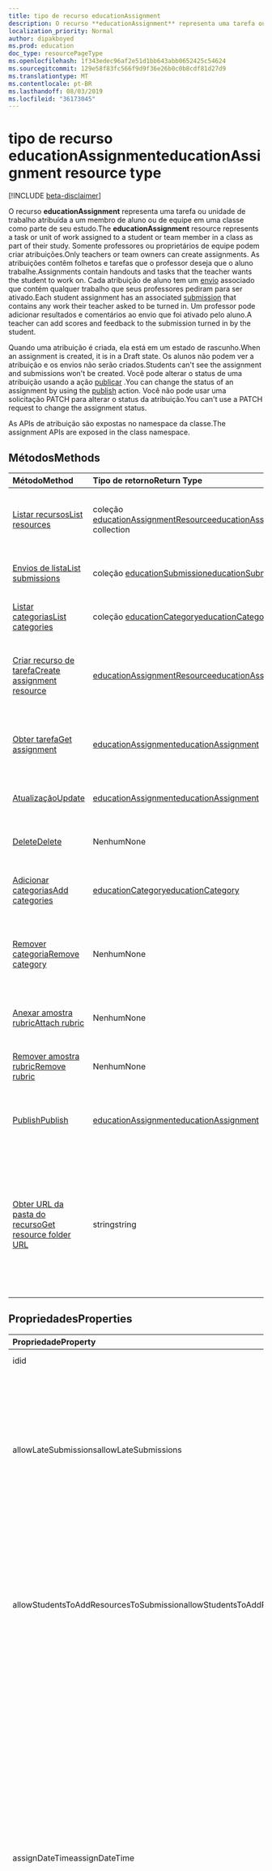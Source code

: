 ```yaml
---
title: tipo de recurso educationAssignment
description: O recurso **educationAssignment** representa uma tarefa ou unidade de trabalho atribuída a um membro de aluno ou de equipe em uma classe como parte de seu estudo. Somente professores ou proprietários de equipe podem criar atribuições. As atribuições contêm folhetos e tarefas que o professor deseja que o aluno trabalhe. Cada atribuição de aluno tem um envio associado que contém qualquer trabalho que seus professores pediram para ser ativado. Um professor pode adicionar resultados e comentários ao envio que foi ativado pelo aluno.
localization_priority: Normal
author: dipakboyed
ms.prod: education
doc_type: resourcePageType
ms.openlocfilehash: 1f343edec96af2e51d1bb643abb0652425c54624
ms.sourcegitcommit: 129e58f83fc566f9d9f36e26b0c0b8cdf81d27d9
ms.translationtype: MT
ms.contentlocale: pt-BR
ms.lasthandoff: 08/03/2019
ms.locfileid: "36173045"
---
```

# <a name="educationassignment-resource-type"></a><span data-ttu-id="35dae-107">tipo de recurso educationAssignment</span><span class="sxs-lookup"><span data-stu-id="35dae-107">educationAssignment resource type</span></span>

[!INCLUDE [beta-disclaimer](../../includes/beta-disclaimer.md)]

<span data-ttu-id="35dae-108">O recurso **educationAssignment** representa uma tarefa ou unidade de trabalho atribuída a um membro de aluno ou de equipe em uma classe como parte de seu estudo.</span><span class="sxs-lookup"><span data-stu-id="35dae-108">The **educationAssignment** resource represents a task or unit of work assigned to a student or team member in a class as part of their study.</span></span> <span data-ttu-id="35dae-109">Somente professores ou proprietários de equipe podem criar atribuições.</span><span class="sxs-lookup"><span data-stu-id="35dae-109">Only teachers or team owners can create assignments.</span></span> <span data-ttu-id="35dae-110">As atribuições contêm folhetos e tarefas que o professor deseja que o aluno trabalhe.</span><span class="sxs-lookup"><span data-stu-id="35dae-110">Assignments contain handouts and tasks that the teacher wants the student to work on.</span></span> <span data-ttu-id="35dae-111">Cada atribuição de aluno tem um [envio](educationsubmissionresource.md) associado que contém qualquer trabalho que seus professores pediram para ser ativado.</span><span class="sxs-lookup"><span data-stu-id="35dae-111">Each student assignment has an associated [submission](educationsubmissionresource.md) that contains any work their teacher asked to be turned in.</span></span> <span data-ttu-id="35dae-112">Um professor pode adicionar resultados e comentários ao envio que foi ativado pelo aluno.</span><span class="sxs-lookup"><span data-stu-id="35dae-112">A teacher can add scores and feedback to the submission turned in by the student.</span></span>

<span data-ttu-id="35dae-113">Quando uma atribuição é criada, ela está em um estado de rascunho.</span><span class="sxs-lookup"><span data-stu-id="35dae-113">When an assignment is created, it is in a Draft state.</span></span> <span data-ttu-id="35dae-114">Os alunos não podem ver a atribuição e os envios não serão criados.</span><span class="sxs-lookup"><span data-stu-id="35dae-114">Students can't see the assignment and submissions won't be created.</span></span> <span data-ttu-id="35dae-115">Você pode alterar o status de uma atribuição usando a ação [publicar](../api/educationassignment-publish.md) .</span><span class="sxs-lookup"><span data-stu-id="35dae-115">You can change the status of an assignment by using the [publish](../api/educationassignment-publish.md) action.</span></span> <span data-ttu-id="35dae-116">Você não pode usar uma solicitação PATCH para alterar o status da atribuição.</span><span class="sxs-lookup"><span data-stu-id="35dae-116">You can't use a PATCH request to change the assignment status.</span></span>

<span data-ttu-id="35dae-117">As APIs de atribuição são expostas no namespace da classe.</span><span class="sxs-lookup"><span data-stu-id="35dae-117">The assignment APIs are exposed in the class namespace.</span></span>

## <a name="methods"></a><span data-ttu-id="35dae-118">Métodos</span><span class="sxs-lookup"><span data-stu-id="35dae-118">Methods</span></span>

| <span data-ttu-id="35dae-119">Método</span><span class="sxs-lookup"><span data-stu-id="35dae-119">Method</span></span>           | <span data-ttu-id="35dae-120">Tipo de retorno</span><span class="sxs-lookup"><span data-stu-id="35dae-120">Return Type</span></span>    |<span data-ttu-id="35dae-121">Descrição</span><span class="sxs-lookup"><span data-stu-id="35dae-121">Description</span></span>|
|:---------------|:--------|:----------|
|[<span data-ttu-id="35dae-122">Listar recursos</span><span class="sxs-lookup"><span data-stu-id="35dae-122">List resources</span></span>](../api/educationassignment-list-resources.md) |<span data-ttu-id="35dae-123">coleção [educationAssignmentResource](educationassignmentresource.md)</span><span class="sxs-lookup"><span data-stu-id="35dae-123">[educationAssignmentResource](educationassignmentresource.md) collection</span></span>| <span data-ttu-id="35dae-124">Obtenha uma coleção de objetos **educationAssignmentResource** .</span><span class="sxs-lookup"><span data-stu-id="35dae-124">Get an **educationAssignmentResource** object collection.</span></span>|
|[<span data-ttu-id="35dae-125">Envios de lista</span><span class="sxs-lookup"><span data-stu-id="35dae-125">List submissions</span></span>](../api/educationassignment-list-submissions.md) |<span data-ttu-id="35dae-126">coleção [educationSubmission](educationsubmission.md)</span><span class="sxs-lookup"><span data-stu-id="35dae-126">[educationSubmission](educationsubmission.md) collection</span></span>| <span data-ttu-id="35dae-127">Obtenha uma coleção de objetos **educationSubmission** .</span><span class="sxs-lookup"><span data-stu-id="35dae-127">Get an **educationSubmission** object collection.</span></span>|
|[<span data-ttu-id="35dae-128">Listar categorias</span><span class="sxs-lookup"><span data-stu-id="35dae-128">List categories</span></span>](../api/educationassignment-list-categories.md) |<span data-ttu-id="35dae-129">coleção [educationCategory](educationcategory.md)</span><span class="sxs-lookup"><span data-stu-id="35dae-129">[educationCategory](educationcategory.md) collection</span></span>| <span data-ttu-id="35dae-130">Obtenha uma coleção de objetos **educationCategory** .</span><span class="sxs-lookup"><span data-stu-id="35dae-130">Get an **educationCategory** object collection.</span></span>|
|[<span data-ttu-id="35dae-131">Criar recurso de tarefa</span><span class="sxs-lookup"><span data-stu-id="35dae-131">Create assignment resource</span></span>](../api/educationassignment-post-resources.md) |[<span data-ttu-id="35dae-132">educationAssignmentResource</span><span class="sxs-lookup"><span data-stu-id="35dae-132">educationAssignmentResource</span></span>](educationassignmentresource.md)| <span data-ttu-id="35dae-133">Crie um novo **educationAssignmentResource** postando na coleção Resources.</span><span class="sxs-lookup"><span data-stu-id="35dae-133">Create a new **educationAssignmentResource** by posting to the resources collection.</span></span>|
|[<span data-ttu-id="35dae-134">Obter tarefa</span><span class="sxs-lookup"><span data-stu-id="35dae-134">Get assignment</span></span>](../api/educationassignment-get.md) | [<span data-ttu-id="35dae-135">educationAssignment</span><span class="sxs-lookup"><span data-stu-id="35dae-135">educationAssignment</span></span>](educationassignment.md) |<span data-ttu-id="35dae-136">Ler propriedades e relações de um objeto **educationAssignment** .</span><span class="sxs-lookup"><span data-stu-id="35dae-136">Read properties and relationships of an **educationAssignment** object.</span></span>|
|[<span data-ttu-id="35dae-137">Atualização</span><span class="sxs-lookup"><span data-stu-id="35dae-137">Update</span></span>](../api/educationassignment-update.md) | [<span data-ttu-id="35dae-138">educationAssignment</span><span class="sxs-lookup"><span data-stu-id="35dae-138">educationAssignment</span></span>](educationassignment.md) |<span data-ttu-id="35dae-139">Atualize um objeto **educationAssignment** .</span><span class="sxs-lookup"><span data-stu-id="35dae-139">Update an **educationAssignment** object.</span></span> |
|[<span data-ttu-id="35dae-140">Delete</span><span class="sxs-lookup"><span data-stu-id="35dae-140">Delete</span></span>](../api/educationassignment-delete.md) | <span data-ttu-id="35dae-141">Nenhum</span><span class="sxs-lookup"><span data-stu-id="35dae-141">None</span></span> |<span data-ttu-id="35dae-142">Excluir um objeto **educationAssignment** .</span><span class="sxs-lookup"><span data-stu-id="35dae-142">Delete an **educationAssignment** object.</span></span> |
|[<span data-ttu-id="35dae-143">Adicionar categorias</span><span class="sxs-lookup"><span data-stu-id="35dae-143">Add categories</span></span>](../api/educationassignment-add-categories.md) |[<span data-ttu-id="35dae-144">educationCategory</span><span class="sxs-lookup"><span data-stu-id="35dae-144">educationCategory</span></span>](educationcategory.md) | <span data-ttu-id="35dae-145">Atribua um **educationCategory** pertencente à classe a essa atribuição.</span><span class="sxs-lookup"><span data-stu-id="35dae-145">Assign an **educationCategory** belonging to the class to this assignment.</span></span>|
|[<span data-ttu-id="35dae-146">Remover categoria</span><span class="sxs-lookup"><span data-stu-id="35dae-146">Remove category</span></span>](../api/educationassignment-remove-category.md) |<span data-ttu-id="35dae-147">Nenhum</span><span class="sxs-lookup"><span data-stu-id="35dae-147">None</span></span>| <span data-ttu-id="35dae-148">Remover um **educationCategory** pertencente à classe dessa atribuição.</span><span class="sxs-lookup"><span data-stu-id="35dae-148">Remove an **educationCategory** belonging to the class from this assignment.</span></span>|
|[<span data-ttu-id="35dae-149">Anexar amostra rubric</span><span class="sxs-lookup"><span data-stu-id="35dae-149">Attach rubric</span></span>](../api/educationassignment-put-rubric.md)|<span data-ttu-id="35dae-150">Nenhum</span><span class="sxs-lookup"><span data-stu-id="35dae-150">None</span></span>|<span data-ttu-id="35dae-151">Anexar um **educationRubric** existente a esta atribuição.</span><span class="sxs-lookup"><span data-stu-id="35dae-151">Attach an existing **educationRubric** to this assignment.</span></span>|
|[<span data-ttu-id="35dae-152">Remover amostra rubric</span><span class="sxs-lookup"><span data-stu-id="35dae-152">Remove rubric</span></span>](../api/educationassignment-delete-rubric.md)|<span data-ttu-id="35dae-153">Nenhum</span><span class="sxs-lookup"><span data-stu-id="35dae-153">None</span></span>|<span data-ttu-id="35dae-154">Desanexe o **educationRubric** da atribuição.</span><span class="sxs-lookup"><span data-stu-id="35dae-154">Detach the **educationRubric** from this assignment.</span></span>|
|[<span data-ttu-id="35dae-155">Publish</span><span class="sxs-lookup"><span data-stu-id="35dae-155">Publish</span></span>](../api/educationassignment-publish.md)|[<span data-ttu-id="35dae-156">educationAssignment</span><span class="sxs-lookup"><span data-stu-id="35dae-156">educationAssignment</span></span>](educationassignment.md)|<span data-ttu-id="35dae-157">Alterar o estado de um objeto **educationAssignment** de rascunho para publicado.</span><span class="sxs-lookup"><span data-stu-id="35dae-157">Change the state of an **educationAssignment** object from draft to published.</span></span>|
|[<span data-ttu-id="35dae-158">Obter URL da pasta do recurso</span><span class="sxs-lookup"><span data-stu-id="35dae-158">Get resource folder URL</span></span>](../api/educationassignment-getresourcesfolderurl.md)| <span data-ttu-id="35dae-159">string</span><span class="sxs-lookup"><span data-stu-id="35dae-159">string</span></span>| <span data-ttu-id="35dae-160">A pasta do OneDrive em que os recursos baseados em arquivo devem ser colocados para fazer parte de um recurso de atribuição.</span><span class="sxs-lookup"><span data-stu-id="35dae-160">The OneDrive folder into which file-based resources should be placed to be part of an assignment resource.</span></span> <span data-ttu-id="35dae-161">Os arquivos devem estar localizados nessa pasta para serem adicionados como um recurso.</span><span class="sxs-lookup"><span data-stu-id="35dae-161">Files must be located in this folder to be added as a resource.</span></span>|

## <a name="properties"></a><span data-ttu-id="35dae-162">Propriedades</span><span class="sxs-lookup"><span data-stu-id="35dae-162">Properties</span></span>
| <span data-ttu-id="35dae-163">Propriedade</span><span class="sxs-lookup"><span data-stu-id="35dae-163">Property</span></span>     | <span data-ttu-id="35dae-164">Tipo</span><span class="sxs-lookup"><span data-stu-id="35dae-164">Type</span></span>   |<span data-ttu-id="35dae-165">Descrição</span><span class="sxs-lookup"><span data-stu-id="35dae-165">Description</span></span>|
|:---------------|:--------|:----------|
|<span data-ttu-id="35dae-166">id</span><span class="sxs-lookup"><span data-stu-id="35dae-166">id</span></span>|<span data-ttu-id="35dae-167">String</span><span class="sxs-lookup"><span data-stu-id="35dae-167">String</span></span>| <span data-ttu-id="35dae-168">Somente leitura.</span><span class="sxs-lookup"><span data-stu-id="35dae-168">Read-only.</span></span>|
|<span data-ttu-id="35dae-169">allowLateSubmissions</span><span class="sxs-lookup"><span data-stu-id="35dae-169">allowLateSubmissions</span></span>|<span data-ttu-id="35dae-170">Booliano</span><span class="sxs-lookup"><span data-stu-id="35dae-170">Boolean</span></span>| <span data-ttu-id="35dae-171">Identifica se os alunos podem enviar após a data de conclusão.</span><span class="sxs-lookup"><span data-stu-id="35dae-171">Identifies whether students can submit after the due date.</span></span> <span data-ttu-id="35dae-172">Se essa propriedade não for especificada durante a criação, o padrão será true.</span><span class="sxs-lookup"><span data-stu-id="35dae-172">If this property is not specified during create, it defaults to true.</span></span> |
|<span data-ttu-id="35dae-173">allowStudentsToAddResourcesToSubmission</span><span class="sxs-lookup"><span data-stu-id="35dae-173">allowStudentsToAddResourcesToSubmission</span></span>|<span data-ttu-id="35dae-174">Booliano</span><span class="sxs-lookup"><span data-stu-id="35dae-174">Boolean</span></span>| <span data-ttu-id="35dae-175">Identifica se os alunos podem adicionar seus próprios recursos a um envio ou se eles só podem modificar recursos adicionados pelo professor.</span><span class="sxs-lookup"><span data-stu-id="35dae-175">Identifies whether students can add their own resources to a submission or if they can only modify resources added by the teacher.</span></span> |
|<span data-ttu-id="35dae-176">assignDateTime</span><span class="sxs-lookup"><span data-stu-id="35dae-176">assignDateTime</span></span>|<span data-ttu-id="35dae-177">DateTimeOffset</span><span class="sxs-lookup"><span data-stu-id="35dae-177">DateTimeOffset</span></span>|<span data-ttu-id="35dae-178">A data em que a atribuição deve se tornar ativa.</span><span class="sxs-lookup"><span data-stu-id="35dae-178">The date when the assignment should become active.</span></span>  <span data-ttu-id="35dae-179">Se no futuro, a atribuição não será mostrada ao aluno até esta data.</span><span class="sxs-lookup"><span data-stu-id="35dae-179">If in the future, the assignment is not shown to the student until this date.</span></span>  <span data-ttu-id="35dae-180">O tipo **timestamp** representa informações de data e hora usando o formato ISO 8601 e está sempre no horário UTC.</span><span class="sxs-lookup"><span data-stu-id="35dae-180">The **Timestamp** type represents date and time information using ISO 8601 format and is always in UTC time.</span></span> <span data-ttu-id="35dae-181">Por exemplo, meia-noite em UTC no dia 1º de janeiro de 2014 teria esta aparência: `'2014-01-01T00:00:00Z'`</span><span class="sxs-lookup"><span data-stu-id="35dae-181">For example, midnight UTC on Jan 1, 2014 would look like this: `'2014-01-01T00:00:00Z'`</span></span>|
|<span data-ttu-id="35dae-182">atribuir</span><span class="sxs-lookup"><span data-stu-id="35dae-182">assignTo</span></span>|[<span data-ttu-id="35dae-183">educationAssignmentRecipient</span><span class="sxs-lookup"><span data-stu-id="35dae-183">educationAssignmentRecipient</span></span>](educationassignmentrecipient.md)| <span data-ttu-id="35dae-184">Quais usuários ou classes inteira devem receber um objeto de envio depois que a atribuição for publicada.</span><span class="sxs-lookup"><span data-stu-id="35dae-184">Which users, or whole class should receive a submission object once the assignment is published.</span></span> |
|<span data-ttu-id="35dae-185">assignedDateTime</span><span class="sxs-lookup"><span data-stu-id="35dae-185">assignedDateTime</span></span>|<span data-ttu-id="35dae-186">DateTimeOffset</span><span class="sxs-lookup"><span data-stu-id="35dae-186">DateTimeOffset</span></span>|<span data-ttu-id="35dae-187">O momento em que a atribuição foi publicada para estudantes e a atribuição aparece na linha do tempo dos alunos.</span><span class="sxs-lookup"><span data-stu-id="35dae-187">The moment that the assignment was published to students and the assignment shows up on the students timeline.</span></span>  <span data-ttu-id="35dae-188">O tipo Timestamp representa informações de data e hora usando o formato ISO 8601 e está sempre no horário UTC.</span><span class="sxs-lookup"><span data-stu-id="35dae-188">The Timestamp type represents date and time information using ISO 8601 format and is always in UTC time.</span></span> <span data-ttu-id="35dae-189">Por exemplo, meia-noite em UTC no dia 1º de janeiro de 2014 teria esta aparência: `'2014-01-01T00:00:00Z'`</span><span class="sxs-lookup"><span data-stu-id="35dae-189">For example, midnight UTC on Jan 1, 2014 would look like this: `'2014-01-01T00:00:00Z'`</span></span>|
|<span data-ttu-id="35dae-190">classId</span><span class="sxs-lookup"><span data-stu-id="35dae-190">classId</span></span>|<span data-ttu-id="35dae-191">String</span><span class="sxs-lookup"><span data-stu-id="35dae-191">String</span></span>| <span data-ttu-id="35dae-192">Classe à qual essa atribuição pertence.</span><span class="sxs-lookup"><span data-stu-id="35dae-192">Class which this assignment belongs.</span></span> |
|<span data-ttu-id="35dae-193">createdBy</span><span class="sxs-lookup"><span data-stu-id="35dae-193">createdBy</span></span>|[<span data-ttu-id="35dae-194">identitySet</span><span class="sxs-lookup"><span data-stu-id="35dae-194">identitySet</span></span>](identityset.md)| <span data-ttu-id="35dae-195">Quem criou a atribuição.</span><span class="sxs-lookup"><span data-stu-id="35dae-195">Who created the assignment.</span></span> |
|<span data-ttu-id="35dae-196">createdDateTime</span><span class="sxs-lookup"><span data-stu-id="35dae-196">createdDateTime</span></span>|<span data-ttu-id="35dae-197">DateTimeOffset</span><span class="sxs-lookup"><span data-stu-id="35dae-197">DateTimeOffset</span></span>|<span data-ttu-id="35dae-198">Momento em que a atribuição foi criada.</span><span class="sxs-lookup"><span data-stu-id="35dae-198">Moment when the assignment was created.</span></span>  <span data-ttu-id="35dae-199">O tipo Timestamp representa informações de data e hora usando o formato ISO 8601 e está sempre no horário UTC.</span><span class="sxs-lookup"><span data-stu-id="35dae-199">The Timestamp type represents date and time information using ISO 8601 format and is always in UTC time.</span></span> <span data-ttu-id="35dae-200">Por exemplo, meia-noite em UTC no dia 1º de janeiro de 2014 teria esta aparência: `'2014-01-01T00:00:00Z'`</span><span class="sxs-lookup"><span data-stu-id="35dae-200">For example, midnight UTC on Jan 1, 2014 would look like this: `'2014-01-01T00:00:00Z'`</span></span>|
|<span data-ttu-id="35dae-201">displayName</span><span class="sxs-lookup"><span data-stu-id="35dae-201">displayName</span></span>|<span data-ttu-id="35dae-202">String</span><span class="sxs-lookup"><span data-stu-id="35dae-202">String</span></span>|<span data-ttu-id="35dae-203">Nome da atribuição.</span><span class="sxs-lookup"><span data-stu-id="35dae-203">Name of the assignment.</span></span>|
|<span data-ttu-id="35dae-204">dueDateTime</span><span class="sxs-lookup"><span data-stu-id="35dae-204">dueDateTime</span></span>|<span data-ttu-id="35dae-205">DateTimeOffset</span><span class="sxs-lookup"><span data-stu-id="35dae-205">DateTimeOffset</span></span>|<span data-ttu-id="35dae-206">Data de vencimento da atribuição de alunos.</span><span class="sxs-lookup"><span data-stu-id="35dae-206">Date when the students assignment is due.</span></span>  <span data-ttu-id="35dae-207">O tipo Timestamp representa informações de data e hora usando o formato ISO 8601 e está sempre no horário UTC.</span><span class="sxs-lookup"><span data-stu-id="35dae-207">The Timestamp type represents date and time information using ISO 8601 format and is always in UTC time.</span></span> <span data-ttu-id="35dae-208">Por exemplo, meia-noite em UTC no dia 1º de janeiro de 2014 teria esta aparência: `'2014-01-01T00:00:00Z'`</span><span class="sxs-lookup"><span data-stu-id="35dae-208">For example, midnight UTC on Jan 1, 2014 would look like this: `'2014-01-01T00:00:00Z'`</span></span>|
|<span data-ttu-id="35dae-209">notas</span><span class="sxs-lookup"><span data-stu-id="35dae-209">grading</span></span>|[<span data-ttu-id="35dae-210">educationAssignmentGradeType</span><span class="sxs-lookup"><span data-stu-id="35dae-210">educationAssignmentGradeType</span></span>](educationassignmentgradetype.md)|<span data-ttu-id="35dae-211">Como a atribuição será classificada.</span><span class="sxs-lookup"><span data-stu-id="35dae-211">How the assignment will be graded.</span></span> |
|<span data-ttu-id="35dae-212">contida</span><span class="sxs-lookup"><span data-stu-id="35dae-212">instructions</span></span>|[<span data-ttu-id="35dae-213">itemBody</span><span class="sxs-lookup"><span data-stu-id="35dae-213">itemBody</span></span>](itembody.md)| <span data-ttu-id="35dae-214">Instruções para a atribuição.</span><span class="sxs-lookup"><span data-stu-id="35dae-214">Instructions for the assignment.</span></span>  <span data-ttu-id="35dae-215">Isso, juntamente com o nome para exibição, diga ao aluno o que fazer.</span><span class="sxs-lookup"><span data-stu-id="35dae-215">This along with the display name tell the student what to do.</span></span> |
|<span data-ttu-id="35dae-216">lastModifiedBy</span><span class="sxs-lookup"><span data-stu-id="35dae-216">lastModifiedBy</span></span>|[<span data-ttu-id="35dae-217">identitySet</span><span class="sxs-lookup"><span data-stu-id="35dae-217">identitySet</span></span>](identityset.md)| <span data-ttu-id="35dae-218">Quem modificou a atribuição pela última vez.</span><span class="sxs-lookup"><span data-stu-id="35dae-218">Who last modified the assignment.</span></span> |
|<span data-ttu-id="35dae-219">lastModifiedDateTime</span><span class="sxs-lookup"><span data-stu-id="35dae-219">lastModifiedDateTime</span></span>|<span data-ttu-id="35dae-220">DateTimeOffset</span><span class="sxs-lookup"><span data-stu-id="35dae-220">DateTimeOffset</span></span>|<span data-ttu-id="35dae-221">Momento em que a atribuição foi modificada pela última vez.</span><span class="sxs-lookup"><span data-stu-id="35dae-221">Moment when the assignment was last modified.</span></span>  <span data-ttu-id="35dae-222">O tipo Timestamp representa informações de data e hora usando o formato ISO 8601 e está sempre no horário UTC.</span><span class="sxs-lookup"><span data-stu-id="35dae-222">The Timestamp type represents date and time information using ISO 8601 format and is always in UTC time.</span></span> <span data-ttu-id="35dae-223">Por exemplo, meia-noite em UTC no dia 1º de janeiro de 2014 teria esta aparência: `'2014-01-01T00:00:00Z'`</span><span class="sxs-lookup"><span data-stu-id="35dae-223">For example, midnight UTC on Jan 1, 2014 would look like this: `'2014-01-01T00:00:00Z'`</span></span>|
|<span data-ttu-id="35dae-224">status</span><span class="sxs-lookup"><span data-stu-id="35dae-224">status</span></span>|<span data-ttu-id="35dae-225">cadeia de caracteres</span><span class="sxs-lookup"><span data-stu-id="35dae-225">string</span></span>| <span data-ttu-id="35dae-226">Status da **atribuição**.</span><span class="sxs-lookup"><span data-stu-id="35dae-226">Status of the **Assignment**.</span></span>  <span data-ttu-id="35dae-227">Você não pode corrigir esse valor.</span><span class="sxs-lookup"><span data-stu-id="35dae-227">You can not PATCH this value.</span></span>  <span data-ttu-id="35dae-228">Os valores possíveis são: `draft`, `published`, `assigned`.</span><span class="sxs-lookup"><span data-stu-id="35dae-228">Possible values are: `draft`, `published`, `assigned`.</span></span>|

## <a name="relationships"></a><span data-ttu-id="35dae-229">Relações</span><span class="sxs-lookup"><span data-stu-id="35dae-229">Relationships</span></span>
| <span data-ttu-id="35dae-230">Relação</span><span class="sxs-lookup"><span data-stu-id="35dae-230">Relationship</span></span> | <span data-ttu-id="35dae-231">Tipo</span><span class="sxs-lookup"><span data-stu-id="35dae-231">Type</span></span>   |<span data-ttu-id="35dae-232">Descrição</span><span class="sxs-lookup"><span data-stu-id="35dae-232">Description</span></span>|
|:---------------|:--------|:----------|
|<span data-ttu-id="35dae-233">recursos</span><span class="sxs-lookup"><span data-stu-id="35dae-233">resources</span></span>|<span data-ttu-id="35dae-234">coleção [educationAssignmentResource](educationassignmentresource.md)</span><span class="sxs-lookup"><span data-stu-id="35dae-234">[educationAssignmentResource](educationassignmentresource.md) collection</span></span>| <span data-ttu-id="35dae-235">Objetos de aprendizado associados a essa atribuição.</span><span class="sxs-lookup"><span data-stu-id="35dae-235">Learning objects that are associated with this assignment.</span></span>  <span data-ttu-id="35dae-236">Somente os professores podem modificar essa lista.</span><span class="sxs-lookup"><span data-stu-id="35dae-236">Only teachers can modify this list.</span></span> <span data-ttu-id="35dae-237">Anulável.</span><span class="sxs-lookup"><span data-stu-id="35dae-237">Nullable.</span></span>|
|<span data-ttu-id="35dae-238">envios</span><span class="sxs-lookup"><span data-stu-id="35dae-238">submissions</span></span>|<span data-ttu-id="35dae-239">coleção [educationSubmission](educationsubmission.md)</span><span class="sxs-lookup"><span data-stu-id="35dae-239">[educationSubmission](educationsubmission.md) collection</span></span>| <span data-ttu-id="35dae-240">Depois de publicado, há um objeto de envio para cada aluno representando seu trabalho e classificação.</span><span class="sxs-lookup"><span data-stu-id="35dae-240">Once published, there is a submission object for each student representing their work and grade.</span></span>  <span data-ttu-id="35dae-241">Somente leitura.</span><span class="sxs-lookup"><span data-stu-id="35dae-241">Read-only.</span></span> <span data-ttu-id="35dae-242">Anulável.</span><span class="sxs-lookup"><span data-stu-id="35dae-242">Nullable.</span></span>|
|<span data-ttu-id="35dae-243">categories</span><span class="sxs-lookup"><span data-stu-id="35dae-243">categories</span></span>|<span data-ttu-id="35dae-244">coleção [educationCategory](educationcategory.md)</span><span class="sxs-lookup"><span data-stu-id="35dae-244">[educationCategory](educationcategory.md) collection</span></span>| <span data-ttu-id="35dae-245">Quando definido, permite que os usuários encontrem facilmente as atribuições de um determinado tipo.</span><span class="sxs-lookup"><span data-stu-id="35dae-245">When set, enables users to easily find assignments of a given type.</span></span>  <span data-ttu-id="35dae-246">Somente leitura.</span><span class="sxs-lookup"><span data-stu-id="35dae-246">Read-only.</span></span> <span data-ttu-id="35dae-247">Anulável.</span><span class="sxs-lookup"><span data-stu-id="35dae-247">Nullable.</span></span>|
|<span data-ttu-id="35dae-248">amostra rubric</span><span class="sxs-lookup"><span data-stu-id="35dae-248">rubric</span></span>|[<span data-ttu-id="35dae-249">educationRubric</span><span class="sxs-lookup"><span data-stu-id="35dae-249">educationRubric</span></span>](educationrubric.md)|<span data-ttu-id="35dae-250">Quando definido, o amostra rubric de gradação anexado a essa atribuição.</span><span class="sxs-lookup"><span data-stu-id="35dae-250">When set, the grading rubric attached to this assignment.</span></span>|

## <a name="json-representation"></a><span data-ttu-id="35dae-251">Representação JSON</span><span class="sxs-lookup"><span data-stu-id="35dae-251">JSON representation</span></span>

<span data-ttu-id="35dae-252">Veja a seguir uma representação JSON do recurso.</span><span class="sxs-lookup"><span data-stu-id="35dae-252">The following is a JSON representation of the resource.</span></span>

<!-- {
  "blockType": "resource",
  "keyProperty":"id",
  "optionalProperties": [

  ],
  "@odata.type": "microsoft.graph.educationAssignment"
}-->

```json
{
  "id": "String (identifier)",
  "allowLateSubmissions": true,
  "allowStudentsToAddResourcesToSubmission": true,
  "assignDateTime": "String (timestamp)",
  "assignTo": {"@odata.type": "microsoft.graph.educationAssignmentRecipient"},
  "assignedDateTime": "String (timestamp)",
  "classId": "String",
  "createdBy": {"@odata.type": "microsoft.graph.identitySet"},
  "createdDateTime": "String (timestamp)",
  "displayName": "String",
  "dueDateTime": "String (timestamp)",
  "grading": {"@odata.type": "microsoft.graph.educationAssignmentGradeType"},
  "instructions": {"@odata.type": "microsoft.graph.itemBody"},
  "lastModifiedBy": {"@odata.type": "microsoft.graph.identitySet"},
  "lastModifiedDateTime": "String (timestamp)",
  "status": "string"
}
```

<!-- uuid: 8fcb5dbc-d5aa-4681-8e31-b001d5168d79
2015-10-25 14:57:30 UTC -->
<!--
{
  "type": "#page.annotation",
  "description": "educationAssignment resource",
  "keywords": "",
  "section": "documentation",
  "tocPath": "",
  "suppressions": []
}
-->
